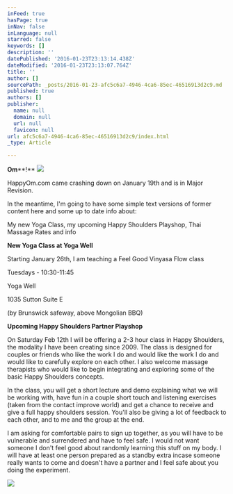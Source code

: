 ```yaml
---
inFeed: true
hasPage: true
inNav: false
inLanguage: null
starred: false
keywords: []
description: ''
datePublished: '2016-01-23T23:13:14.438Z'
dateModified: '2016-01-23T23:13:07.764Z'
title: ''
author: []
sourcePath: _posts/2016-01-23-afc5c6a7-4946-4ca6-85ec-46516913d2c9.md
published: true
authors: []
publisher:
  name: null
  domain: null
  url: null
  favicon: null
url: afc5c6a7-4946-4ca6-85ec-46516913d2c9/index.html
_type: Article

---
```

**Om****!**
![](https://s3-us-west-2.amazonaws.com/the-grid-img/p/e1fc198e9b41579eb9f6727b37b7a6fed5d45552.jpg)

HappyOm.com came
crashing down on January 19th and is in Major Revision.

In the meantime, I'm
going to have some simple text versions of former content here and some up to
date info about:

My new Yoga Class, my
upcoming Happy Shoulders Playshop, Thai Massage Rates and info

**New Yoga Class
at Yoga Well**

Starting January 26th,
I am teaching a Feel Good Vinyasa Flow class

Tuesdays - 10:30-11:45

Yoga Well

1035 Sutton Suite E

(by Brunswick safeway, above Mongolian BBQ)

**Upcoming Happy
Shoulders Partner Playshop**

On
Saturday Feb 12th I will be offering a 2-3 hour class in Happy Shoulders,
the modality I have been creating since 2009\. The class is designed for couples
or friends who like the work I do and would like the work I do and would like
to carefully explore on each other. I also welcome massage therapists who would
like to begin integrating and exploring some of the basic Happy Shoulders
concepts. 

In
the class, you will get a short lecture and demo explaining what we will be
working with, have fun in a couple short touch and listening exercises (taken
from the contact improve world) and get a chance to receive and give a full
happy shoulders session. You'll also be giving a lot of feedback to each other,
and to me and the group at the end.

I
am asking for comfortable pairs to sign up together, as you will have to be
vulnerable and surrendered and have to feel safe. I would not want someone I
don't feel good about randomly learning this stuff on my body. I will have at least one person prepared as a
standby extra incase someone really wants to come and doesn't have a partner
and I feel safe about you doing the experiment.

![](https://s3-us-west-2.amazonaws.com/the-grid-img/p/493f2a9cc72b20af0bfd96f140cb40a187748205.png)